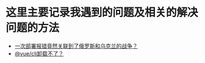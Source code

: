 # 这里主要记录我遇到的问题及相关的解决问题的方法

- [一次部署报错竟然关联到了俄罗斯和乌克兰的战争？](./npmerror.md)
- [@vue/cli卸载不了？](./uninstallvuecli.md)